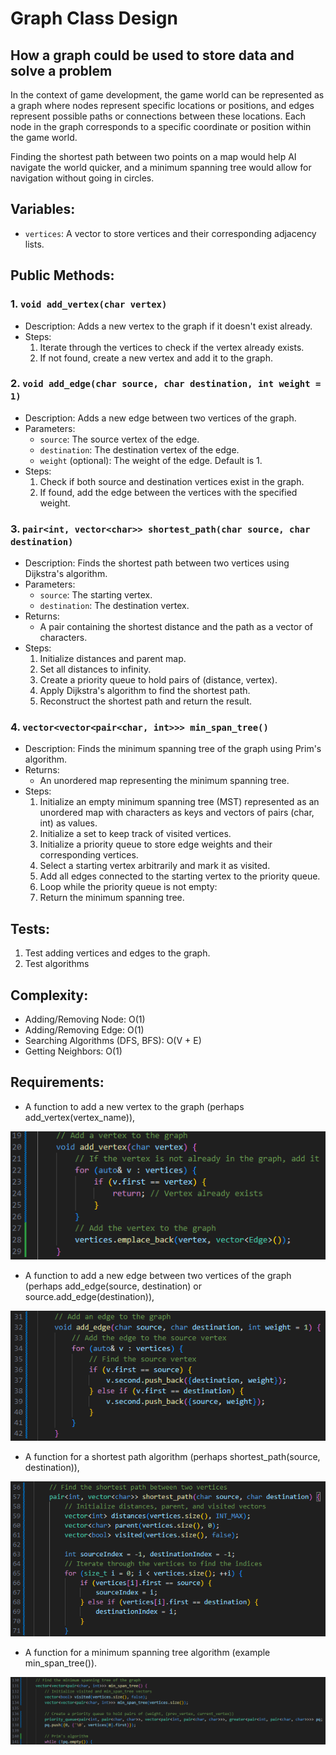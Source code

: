 # Graph Class Design

## How a graph could be used to store data and solve a problem

In the context of game development, the game world can be represented as a graph where nodes represent specific locations or positions, and edges represent possible paths or connections between these locations. Each node in the graph corresponds to a specific coordinate or position within the game world.

Finding the shortest path between two points on a map would help AI navigate the world quicker, and a minimum spanning tree would allow for navigation without going in circles.

## Variables:
- `vertices`: A vector to store vertices and their corresponding adjacency lists.

## Public Methods:

### 1. `void add_vertex(char vertex)`
   - Description: Adds a new vertex to the graph if it doesn't exist already.
   - Steps:
     1. Iterate through the vertices to check if the vertex already exists.
     2. If not found, create a new vertex and add it to the graph.

### 2. `void add_edge(char source, char destination, int weight = 1)`
   - Description: Adds a new edge between two vertices of the graph.
   - Parameters:
     - `source`: The source vertex of the edge.
     - `destination`: The destination vertex of the edge.
     - `weight` (optional): The weight of the edge. Default is 1.
   - Steps:
     1. Check if both source and destination vertices exist in the graph.
     2. If found, add the edge between the vertices with the specified weight.

### 3. `pair<int, vector<char>> shortest_path(char source, char destination)`
   - Description: Finds the shortest path between two vertices using Dijkstra's algorithm.
   - Parameters:
     - `source`: The starting vertex.
     - `destination`: The destination vertex.
   - Returns:
     - A pair containing the shortest distance and the path as a vector of characters.
   - Steps:
     1. Initialize distances and parent map.
     2. Set all distances to infinity.
     3. Create a priority queue to hold pairs of (distance, vertex).
     4. Apply Dijkstra's algorithm to find the shortest path.
     5. Reconstruct the shortest path and return the result.

### 4. `vector<vector<pair<char, int>>> min_span_tree()`
   - Description: Finds the minimum spanning tree of the graph using Prim's algorithm.
   - Returns:
     - An unordered map representing the minimum spanning tree.
   - Steps:
     1. Initialize an empty minimum spanning tree (MST) represented as an unordered map with characters as keys and vectors of pairs (char, int) as values.
     2. Initialize a set to keep track of visited vertices.
     3. Initialize a priority queue to store edge weights and their corresponding vertices.
     4. Select a starting vertex arbitrarily and mark it as visited.
     5. Add all edges connected to the starting vertex to the priority queue.
     6. Loop while the priority queue is not empty:
     7. Return the minimum spanning tree.


## Tests:
1. Test adding vertices and edges to the graph.
3. Test algorithms

## Complexity:
  - Adding/Removing Node: O(1)
  - Adding/Removing Edge: O(1)
  - Searching Algorithms (DFS, BFS): O(V + E)
  - Getting Neighbors: O(1)

## Requirements:

- A function to add a new vertex to the graph (perhaps add_vertex(vertex_name)),

![alt text](image-1.png)

- A function to add a new edge between two vertices of the graph (perhaps add_edge(source, destination) or source.add_edge(destination)),

![alt text](image-2.png)

- A function for a shortest path algorithm (perhaps shortest_path(source, destination)),

![alt text](image-3.png)

- A function for a minimum spanning tree algorithm (example min_span_tree()).

![alt text](image-4.png)